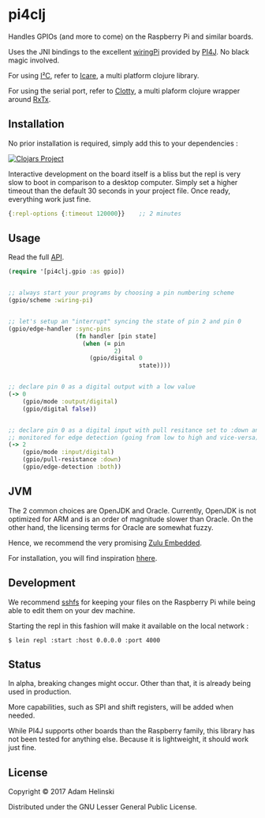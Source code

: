 # pi4clj

Handles GPIOs (and more to come) on the Raspberry Pi and similar boards.

Uses the JNI bindings to the excellent [wiringPi](http://www.wiringpi.com)
provided by [PI4J](http://www.pi4j.com). No black magic involved.

For using [I²C](https://en.wikipedia.org/wiki/I%C2%B2C), refer to
[Icare](https://github.com/dvlopt/icare), a multi platform clojure library.

For using the serial port, refer to [Clotty](https://github.com/dvlopt/clotty),
a multi plaform clojure wrapper around [RxTx](https://github.com/openmuc/jrxtx).

## Installation

No prior installation is required, simply add this to your dependencies :

[![Clojars
Project](https://img.shields.io/clojars/v/dvlopt/pi4clj.svg)](https://clojars.org/dvlopt/pi4clj)

Interactive development on the board itself is a bliss but the repl is very slow
to boot in comparison to a desktop computer. Simply set a higher timeout than
the default 30 seconds in your project file. Once ready, everything work just
fine.

```clj
{:repl-options {:timeout 120000}}    ;; 2 minutes
```

## Usage

Read the full [API](https://dvlopt.github.io/doc/pi4clj).

```clj
(require '[pi4clj.gpio :as gpio])


;; always start your programs by choosing a pin numbering scheme
(gpio/scheme :wiring-pi)


;; let's setup an "interrupt" syncing the state of pin 2 and pin 0
(gpio/edge-handler :sync-pins
                   (fn handler [pin state]
                     (when (= pin
                              2)
                       (gpio/digital 0
                                     state))))


;; declare pin 0 as a digital output with a low value
(-> 0
    (gpio/mode :output/digital)
    (gpio/digital false))


;; declare pin 0 as a digital input with pull resitance set to :down and
;; monitored for edge detection (going from low to high and vice-versa).
(-> 2
    (gpio/mode :input/digital)
    (gpio/pull-resistance :down)
    (gpio/edge-detection :both))
```

## JVM

The 2 common choices are OpenJDK and Oracle. Currently, OpenJDK is not optimized
for ARM and is an order of magnitude slower than Oracle. On the other hand, the
licensing terms for Oracle are somewhat fuzzy.

Hence, we recommend the very promising [Zulu
Embedded](https://www.azul.com/products/zulu-embedded/).

For installation, you will find inspiration
[hhere](https://blog.benjamin-cabe.com/2016/04/05/installing-the-zulu-open-source-java-virtual-machine-on-raspberry-pi).

## Development

We recommend
[sshfs](https://www.digitalocean.com/community/tutorials/how-to-use-sshfs-to-mount-remote-file-systems-over-ssh)
for keeping your files on the Raspberry Pi while being able to edit them on your
dev machine.

Starting the repl in this fashion will make it available on the local network :
```
$ lein repl :start :host 0.0.0.0 :port 4000
```

## Status

In alpha, breaking changes might occur. Other than that, it is already being
used in production.

More capabilities, such as SPI and shift registers, will be added when needed.

While PI4J supports other boards than the Raspberry family, this library has not
been tested for anything else. Because it is lightweight, it should work just
fine.

## License

Copyright © 2017 Adam Helinski

Distributed under the GNU Lesser General Public License.

